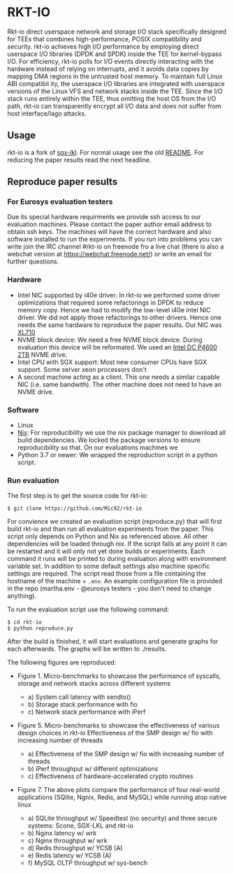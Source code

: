 # RKT-IO

Rkt-io direct userspace network and storage I/O stack
specifically designed for TEEs that combines high-performance, POSIX
compatibility and security. rkt-io achieves high I/O performance by employing
direct userspace I/O libraries (DPDK and SPDK) inside the TEE for kernel-bypass
I/O. For efficiency, rkt-io polls for I/O events directly interacting with the
hardware instead of relying on interrupts, and it avoids data copies by mapping
DMA regions in the untrusted host memory.  To maintain full Linux ABI compatibil
ity, the userspace I/O libraries are integrated with userspace versions of the
Linux VFS and network stacks inside the TEE.  Since the I/O stack runs entirely
within the TEE, thus omitting the host OS from the I/O path, rkt-io can
transparently encrypt all I/O data and does not suffer from host interface/Iago
attacks.

## Usage

rkt-io is a fork of [sgx-lkl](https://github.com/lsds/sgx-lkl). For normal usage
see the old [README](README.old.md). For reducing the paper results read the
next headline.

## Reproduce paper results 

### For Eurosys evaluation testers

Due its special hardware requirments we provide ssh access to our evaluation
machines. Please contact the paper author email address to obtain ssh keys. The
machines will have the correct hardware and also software installed to run the
experiments. If you run into problems you can write join the IRC channel
#rkt-io on freenode fro a live chat (there is also a webchat version at
https://webchat.freenode.net/) or write an email for further questions.

### Hardware

- Intel NIC supported by i40e driver: In rkt-io we performed some driver
  optimizations that required some refactorings in DPDK to reduce memory copy.
   Hence we had to modify the low-level i40e intel NIC driver. We did not apply
  those refactorings to other drivers. Hence one needs the same hardware to
  reproduce the paper results. Our NIC was [XL710](https://www.intel.com/content/www/us/en/products/docs/network-io/ethernet/network-adapters/ethernet-xl710-brief.html)
- NVME block device: We need a free NVME block device. During evaluation this
  device will be reformated. We used an [Intel DC P4600 2TB](https://ark.intel.com/content/www/us/en/ark/products/series/96947/intel-ssd-dc-p4600-series.html)
  NVME drive.
- Intel CPU with SGX support: Most new consumer CPUs have SGX support. Some
  server xeon processors don't
- A second machine acting as a client. This one needs a similar capable NIC (i.e. same bandwith).
  The other machine does not need to have an NVME drive.

### Software
- Linux
- [Nix](https://nixos.org/download.html): For reproducibility we use the nix
package manager to download all build dependencies. We locked the package
versions to ensure reproducibility so that. On our evaluations machines we 
- Python 3.7 or newer: We wrapped the reproduction script in a python script.

### Run evaluation

The first step is to get the source code for rkt-io:

```console
$ git clone https://github.com/Mic92/rkt-io
```

For convience we created an evaluation script (reproduce.py) that will first build rkt-io and
than run all evaluation experiments from the paper.
This script only depends on Python and Nix as referenced above. 
All other dependencies will be loaded through nix.
If the script fails at any point it can be restarted and it will
only not yet done builds or experiments.
Each command it runs will be printed to during evaluation along with 
environment variable set. 
In addition to some default settings also machine specific settings are
required. The script read those from a file containing the hostname of the
machine + `.env`. An example configuration file is provided in the repo
(martha.env - @eurosys testers - you don't need to change anything).

To run the evaluation script use the following command:
```console
$ cd rkt-io
$ python reproduce.py 
```

After the build is finished, it will start evaluations and generate graphs for each afterwards.
The graphs will be written to ./results.

The following figures are reproduced:

- Figure 1. Micro-benchmarks to showcase the performance of syscalls, storage and network stacks across different systems
  - a) System call latency with sendto()
  - b) Storage stack performance with fio
  - c) Network stack performance with iPerf
  
- Figure 5. Micro-benchmarks to showcase the effectiveness of various design choices in rkt-io Effectiveness of the SMP design w/ fio with increasing number of threads
  - a) Effectiveness of the SMP design w/ fio with increasing number of threads
  - b) iPerf throughput w/ different optimizations
  - c) Effectiveness of hardware-accelerated crypto routines
  
- Figure 7. The above plots compare the performance of four real-world
  applications (SQlite, Ngnix, Redis, and MySQL) while running atop native linux
  - a) SQLite throughput w/ Speedtest (no security) and three secure systems: Scone, SGX-LKL and rkt-io
  - b) Nginx latency w/ wrk
  - c) Nginx throughput w/ wrk
  - d) Redis throughput w/ YCSB (A)
  - e) Redis latency w/ YCSB (A)
  - f) MySQL OLTP throughput w/ sys-bench
